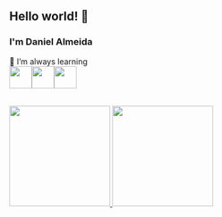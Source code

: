 ## Hello world! 👋
### I'm Daniel Almeida

🌱 I’m always learning
<br> <img src="https://cdn.jsdelivr.net/gh/devicons/devicon/icons/linux/linux-original.svg" width="40" height="40"/><img src="https://cdn.jsdelivr.net/gh/devicons/devicon/icons/java/java-original.svg" width="40" height="40"/><img src="https://cdn.jsdelivr.net/gh/devicons/devicon/icons/mysql/mysql-original-wordmark.svg" width="40" height="40"/>

<br>

<div>
<a href="https://github.com/dcalmeida149">
<img height="180em" src="https://github-readme-stats.vercel.app/api/top-langs/?username=dcalmeida149&layout=compact&langs_count=7&theme=dracula"/>
<img height="180em" src="https://github-readme-stats.vercel.app/api?username=dcalmeida149&show_icons=true&theme=dracula&include_all_commits=true&count_private=true"/>
</div>
<br>                  

<!--
**dcalmeida149/dcalmeida149** is a ✨ _special_ ✨ repository because its `README.md` (this file) appears on your GitHub profile.

Here are some ideas to get you started:

- 🔭 I’m currently working on ...
- 🌱 I’m currently learning ...
- 👯 I’m looking to collaborate on ...
- 🤔 I’m looking for help with ...
- 💬 Ask me about ...
- 📫 How to reach me: ...
- 😄 Pronouns: ...
- ⚡ Fun fact: ...
-->
